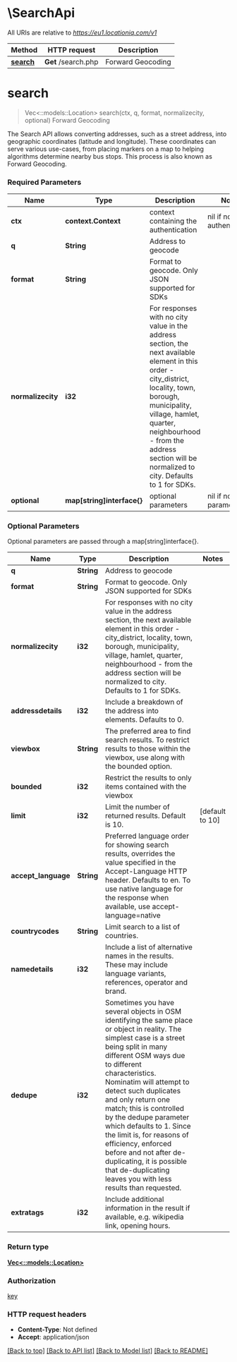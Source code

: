 # \SearchApi

All URIs are relative to *https://eu1.locationiq.com/v1*

Method | HTTP request | Description
------------- | ------------- | -------------
[**search**](SearchApi.md#search) | **Get** /search.php | Forward Geocoding


# **search**
> Vec<::models::Location> search(ctx, q, format, normalizecity, optional)
Forward Geocoding

The Search API allows converting addresses, such as a street address, into geographic coordinates (latitude and longitude). These coordinates can serve various use-cases, from placing markers on a map to helping algorithms determine nearby bus stops. This process is also known as Forward Geocoding.

### Required Parameters

Name | Type | Description  | Notes
------------- | ------------- | ------------- | -------------
 **ctx** | **context.Context** | context containing the authentication | nil if no authentication
  **q** | **String**| Address to geocode | 
  **format** | **String**| Format to geocode. Only JSON supported for SDKs | 
  **normalizecity** | **i32**| For responses with no city value in the address section, the next available element in this order - city_district, locality, town, borough, municipality, village, hamlet, quarter, neighbourhood - from the address section will be normalized to city. Defaults to 1 for SDKs. | 
 **optional** | **map[string]interface{}** | optional parameters | nil if no parameters

### Optional Parameters
Optional parameters are passed through a map[string]interface{}.

Name | Type | Description  | Notes
------------- | ------------- | ------------- | -------------
 **q** | **String**| Address to geocode | 
 **format** | **String**| Format to geocode. Only JSON supported for SDKs | 
 **normalizecity** | **i32**| For responses with no city value in the address section, the next available element in this order - city_district, locality, town, borough, municipality, village, hamlet, quarter, neighbourhood - from the address section will be normalized to city. Defaults to 1 for SDKs. | 
 **addressdetails** | **i32**| Include a breakdown of the address into elements. Defaults to 0. | 
 **viewbox** | **String**| The preferred area to find search results.  To restrict results to those within the viewbox, use along with the bounded option. | 
 **bounded** | **i32**| Restrict the results to only items contained with the viewbox | 
 **limit** | **i32**| Limit the number of returned results. Default is 10. | [default to 10]
 **accept_language** | **String**| Preferred language order for showing search results, overrides the value specified in the Accept-Language HTTP header. Defaults to en. To use native language for the response when available, use accept-language&#x3D;native | 
 **countrycodes** | **String**| Limit search to a list of countries. | 
 **namedetails** | **i32**| Include a list of alternative names in the results. These may include language variants, references, operator and brand. | 
 **dedupe** | **i32**| Sometimes you have several objects in OSM identifying the same place or object in reality. The simplest case is a street being split in many different OSM ways due to different characteristics. Nominatim will attempt to detect such duplicates and only return one match; this is controlled by the dedupe parameter which defaults to 1. Since the limit is, for reasons of efficiency, enforced before and not after de-duplicating, it is possible that de-duplicating leaves you with less results than requested. | 
 **extratags** | **i32**| Include additional information in the result if available, e.g. wikipedia link, opening hours. | 

### Return type

[**Vec<::models::Location>**](location.md)

### Authorization

[key](../README.md#key)

### HTTP request headers

 - **Content-Type**: Not defined
 - **Accept**: application/json

[[Back to top]](#) [[Back to API list]](../README.md#documentation-for-api-endpoints) [[Back to Model list]](../README.md#documentation-for-models) [[Back to README]](../README.md)

